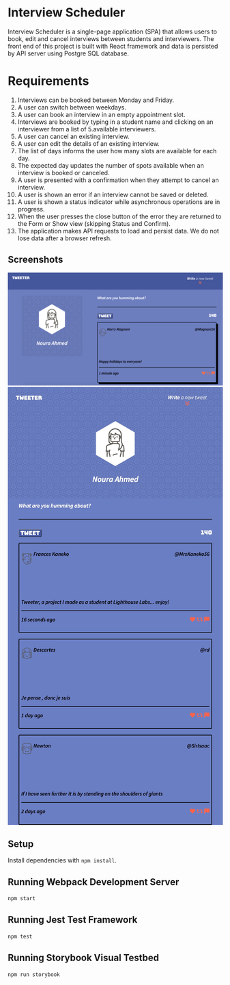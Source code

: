 # Interview Scheduler
Interview Scheduler is a single-page application (SPA) that allows users to book, edit and cancel interviews between students and interviewers. The front end of this project is built with React framework and data is persisted by API server using Postgre SQL database. 

# Requirements

1. Interviews can be booked between Monday and Friday.
2. A user can switch between weekdays.
3. A user can book an interview in an empty appointment slot.
4. Interviews are booked by typing in a student name and clicking on an interviewer from a list of 5.available interviewers.
5. A user can cancel an existing interview.
6. A user can edit the details of an existing interview.
7. The list of days informs the user how many slots are available for each day.
8. The expected day updates the number of spots available when an interview is booked or canceled.
9. A user is presented with a confirmation when they attempt to cancel an interview.
10. A user is shown an error if an interview cannot be saved or deleted.
11. A user is shown a status indicator while asynchronous operations are in progress.
12. When the user presses the close button of the error they are returned to the Form or Show view (skipping Status and Confirm).
13. The application makes API requests to load and persist data. We do not lose data after a browser refresh.

## Screenshots

!["Desktop version"](https://github.com/nou-ali/tweeter/blob/master/docs/Desktop-tweeter.png)
!["Tablet version"](https://github.com/nou-ali/tweeter/blob/master/docs/Tablet-tweeter.png)

## Setup

Install dependencies with `npm install`.

## Running Webpack Development Server

```sh
npm start
```

## Running Jest Test Framework

```sh
npm test
```

## Running Storybook Visual Testbed

```sh
npm run storybook
```
